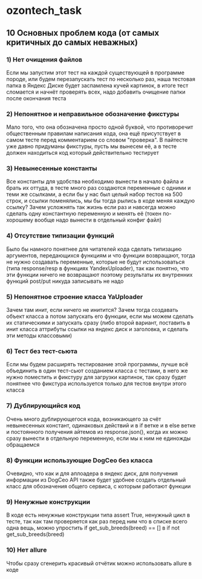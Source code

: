 # ozontech_task

## 10 Основных проблем кода (от самых критичных до самых неважных)

### 1) Нет очищения файлов

Если мы запустим этот тест на каждой существующей в программе породе, или будем перезапускать тест по несколько раз, наша тестовая папка в Яндекс Диске будет заспамлена кучей картинок, в итоге тест сломается и начнёт проверять всех, надо добавить очищение папки после окончания теста

### 2) Непонятное и неправильное обозначение фикстуры

Мало того, что она обозначена просто одной буквой, что противоречит общественным правилам написания кода, она ещё присутствует в самом тесте перед комментарием со словом "проверка". В пайтесте уже давно придуманы фикстуры, пусть мы вынесем её, а в тесте должен находиться код который действительно тестирует

### 3) Невынесенные константы

Все константы для удобства необходимо вынести в начало файла и брать их оттуда, в тесте много раз создаются переменные с одними и теми же ссылками, а если бы у нас был целый набор тестов на 500 строк, и ссылки поменялись, мы бы тогда рылись в коде меняя каждую ссылку? Зачем усложнять так жизнь если раз и навсегда можно сделать одну константную переменную и менять её (токен по-хорошему вообще надо вынести в отдельный конфиг файл)

### 4) Отсутствие типизации функций

Было бы намного понятнее для читателей кода сделать типизацию аргументов, передающихся функциям и что функции возвращают, тогда не нужно создавать переменные, которые не будут использоваться (типа response/resp в функциях YandexUploader), так как понятно, что эти функции ничего не возвращают поэтому результаты их внутренних функций post/put никуда записывать не надо

### 5) Непонятное строение класса YaUploader

Зачем там инит, если ничего не инитится? Зачем тогда создавать объект класса а потом запускать его функции, если мы можем сделать их статическими и запускать сразу (либо второй вариант, поставить в инит класса аттрибуты ссылки на яндекс диск и заголовка, и сделать эти методы классовыми)

### 6) Тест без тест-сьюта

Если мы будем расширять тестирование этой программы, лучше всё объединить в один тест-сьют созданием класса с тестами, в него же нужно поместить и фикстуру для загрузки картинок, так сразу будет понятнее что фикстура используется только для тестов внутри этого класса

### 7) Дублирующийся код

Очень много дублирующегося кода, возникающего за счёт невынесенных констант, одинаковых действий и в if ветке и в else ветке и постоянного получения айтемов из response.json(), когда их можно сразу вынести в отдельную переменную, если мы к ним не единожды обращаемся

### 8) Функции использующие DogCeo без класса

Очевидно, что как и для аплоадера в яндекс диск, для получения информации из DogCeo API также будет удобнее создать отдельный класс для обозначения общего сервиса, с которым работают функции

### 9) Ненужные конструкции

В коде есть ненужные конструкции типа assert True, ненужный цикл в тесте, так как там проверяется как раз перед ним что в списке всего одна вещь, можно упростить if get_sub_breeds(breed) == [] в if not get_sub_breeds(breed)

### 10) Нет allure

Чтобы сразу сгенерить красивый отчётик можно использовать allure в коде
